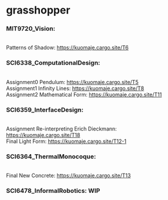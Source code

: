 # grasshopper

### MIT9720_Vision: 
<br>Patterns of Shadow: https://kuomaje.cargo.site/T6


### SCI6338_ComputationalDesign:
<br>Assignment0 Pendulum: https://kuomaje.cargo.site/T5
<br>Assignment1 Infinity Lines: https://kuomaje.cargo.site/T8
<br>Assignment2 Mathematical Form: https://kuomaje.cargo.site/T11

### SCI6359_InterfaceDesign:
<br>Assignment Re-interpreting Erich Dieckmann: https://kuomaje.cargo.site/T18
<br>Final Light Form: https://kuomaje.cargo.site/T12-1

### SCI6364_ThermalMonocoque:
<br>Final New Concrete: https://kuomaje.cargo.site/T13

### SCI6478_InformalRobotics: WIP

